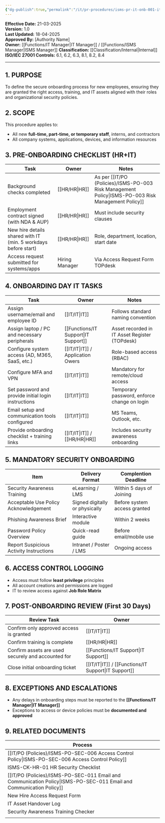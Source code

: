 ```yaml
---
{"dg-publish":true,"permalink":"/it/pr-procedures/isms-pr-it-onb-001-it-onboarding-procedure-new-employees/","tags":["onboarding","procedure"],"noteIcon":"default"}
---
```


 **Effective Date:** 21-03-2025  
**Version:** 1.0  
**Last Updated:** 18-04-2025  
**Approved By:** [Authority Name]  
**Owner:** [[Functions/IT Manager\|IT Manager]] / [[Functions/ISMS Manager\|ISMS Manager]]
**Classification:** [[Classification/Internal\|Internal]]
**ISO/IEC 27001 Controls:** 6.1, 6.2, 6.3, 8.1, 8.2, 8.4

---
## **1. PURPOSE**  
To define the secure onboarding process for new employees, ensuring they are granted the right access, training, and IT assets aligned with their roles and organizational security policies.
## **2. SCOPE**
This procedure applies to:
- All new **full-time, part-time, or temporary staff**, interns, and contractors
- All company systems, applications, devices, and information resources
## **3. PRE-ONBOARDING CHECKLIST (HR+IT)** 
 
| Task                                                           | Owner          | Notes                                         |
| -------------------------------------------------------------- | -------------- | --------------------------------------------- |
| Background checks completed                                    | [[HR/HR\|HR]]         | As per [[IT/PO (Policies)/ISMS-PO-003 Risk Management Policy\|ISMS-PO-003 Risk Management Policy]] |
| Employment contract signed (with NDA & AUP)                    | [[HR/HR\|HR]]         | Must include security clauses                 |
| New hire details shared with IT (min. 5 workdays before start) | [[HR/HR\|HR]]         | Role, department, location, start date        |
| Access request submitted for systems/apps                      | Hiring Manager | Via Access Request Form TOPdesk               |
## **4. ONBOARDING DAY IT TASKS**

| **Task**                                            | **Owner**                  | Notes                                         |
| --------------------------------------------------- | -------------------------- | --------------------------------------------- |
| Assign username/email and employee ID               | [[IT/IT\|IT]]                     | Follows standard naming convention            |
| Assign laptop / PC and necessary peripherals        | [[Functions/IT Support\|IT Support]]             | Asset recorded in IT Asset Register (TOPdesk) |
| Configure system access (AD, M365, SaaS, etc.)      | [[IT/IT\|IT]] / Application Owers | Role-based access (RBAC)                      |
| Configure MFA and VPN                               | [[IT/IT\|IT]]                     | Mandatory for remote/cloud access             |
| Set password and provide initial login instructions | [[IT/IT\|IT]]                     | Temporary password, enforce change on login   |
| Email setup and communication tools configured      | [[IT/IT\|IT]]                     | MS Teams, Outlook, etc.                       |
| Provide onboarding checklist + training links       | [[IT/IT\|IT]]  / [[HR/HR\|HR]]           | Includes security awareness onboarding        |
## **5. MANDATORY SECURITY ONBOARDING** 

| Item                                    | Delivery Format                | Complention Deadline         |
| --------------------------------------- | ------------------------------ | ---------------------------- |
| Security Awareness Training             | eLearning / LMS                | Within 5 days of Joining     |
| Acceptable Use Policy Acknowledgement   | Signed digitally or physically | Before system access granted |
| Phishing Awareness Brief                | Interactive module             | Within 2 weeks               |
| Password Policy Overview                | Quick-read guide               | Before email/mobile use      |
| Report Suspicious Activity Instructions | Intranet / Poster / LMS        | Ongoing access               |
## **6. ACCESS CONTROL LOGGING**  
- Access must follow **least privilege** principles
- All account creations and permissions are logged
- IT to review access against **Job Role Matrix**
## **7. POST-ONBOARDING REVIEW (First 30 Days)**  

| Review Task                                        | Owner                   |
| -------------------------------------------------- | ----------------------- |
| Confirm only approved access is granted            | [[IT/IT\|IT]]                  |
| Confirm training is complete                       | [[HR/HR\|HR]]                  |
| Confirm assets are used securely and accounted for | [[Functions/IT Support\|IT Support]]          |
| Close initial onboarding ticket                    | [[IT/IT\|IT]] / [[Functions/IT Support\|IT Support]] |
## **8. EXCEPTIONS AND ESCALATIONS**
- Any delays in onboarding steps must be reported to the **[[Functions/IT Manager\|IT Manager]]**
- Exceptions to access or device policies must be **documented and approved**
## **9. RELATED DOCUMENTS**

| Process                                            |
| -------------------------------------------------- |
| [[IT/PO (Policies)/ISMS-PO-SEC-006 Access Control Policy\|ISMS-PO-SEC-006 Access Control Policy]]          |
| ISMS-CK-HR-01 HR Security Checklist                |
| [[IT/PO (Policies)/ISMS-PO-SEC-011 Email and Communication Policy\|ISMS-PO-SEC-011 Email and Communication Policy]] |
| New Hire Access Request Form                       |
| IT Asset Handover Log                              |
| Security Awareness Training Checker                |
|                                                    |








